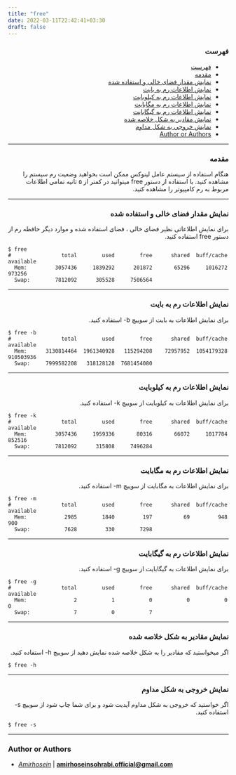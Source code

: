 ```yaml
---
title: "free"
date: 2022-03-11T22:42:41+03:30
draft: false
---
```



<div dir='rtl'>

### فهرست

- [فهرست](#فهرست)
- [مقدمه](#مقدمه)
- [نمایش مقدار فضای خالی و استفاده شده](#نمایش-مقدار-فضای-خالی-و-استفاده-شده)
- [نمایش اطلاعات رم به بایت](#نمایش-اطلاعات-رم-به-بایت)
- [نمایش اطلاعات رم به کیلوبایت](#نمایش-اطلاعات-رم-به-کیلوبایت)
- [نمایش اطلاعات رم به مگابایت](#نمایش-اطلاعات-رم-به-مگابایت)
- [نمایش اطلاعات رم به گیگابایت](#نمایش-اطلاعات-رم-به-گیگابایت)
- [نمایش مقادیر به شکل خلاصه شده](#نمایش-مقادیر-به-شکل-خلاصه-شده)
- [نمایش خروجی به شکل مداوم](#نمایش-خروجی-به-شکل-مداوم)
- [Author or Authors](#author-or-authors)
</div>

---

<div dir='rtl'>

### مقدمه
هنگام استفاده از سیستم عامل لینوکس ممکن است بخواهید وضعیت رم سیستم را مشاهده کنید. با استفاده از دستور free میتوانید در کمتر از ۵ ثانیه تمامی اطلاعات مربوط به رم کامپیوتر را مشاهده کنید.
</div>

---

<div dir='rtl'>

### نمایش مقدار فضای خالی و استفاده شده
برای نمایش اطلاعاتی نظیر فضای خالی ، فضای استفاده شده و موارد دیگر حافظه رم از دستور free استفاده کنید.

</div>
    
    $ free                             
    #                total        used        free      shared  buff/cache   available
      Mem:         3057436     1839292      201872       65296     1016272      973256
      Swap:        7812092      305528     7506564
 
---
<div dir='rtl'>

### نمایش اطلاعات رم به بایت
برای نمایش اطلاعات به بایت از سوییچ b- استفاده کنید.
</div>
    
    $ free -b
    #                total        used        free      shared  buff/cache   available
      Mem:      3130814464  1961340928   115294208    72957952  1054179328   910503936
      Swap:     7999582208   318128128  7681454080
                                                  
---
<div dir='rtl'>

### نمایش اطلاعات رم به کیلوبایت
برای نمایش اطلاعات به کیلوبایت از سوییچ k- استفاده کنید.
</div>

    $ free -k
    #                total        used        free      shared  buff/cache   available
      Mem:         3057436     1959336       80316       66072     1017784      852516
      Swap:        7812092      315808     7496284
                              
---
<div dir='rtl'>

### نمایش اطلاعات رم به مگابایت
برای نمایش اطلاعات به مگابایت از سوییچ m- استفاده کنید.
</div>

    $ free -m
    #                total        used        free      shared  buff/cache   available
      Mem:            2985        1840         197          69         948         900
      Swap:           7628         330        7298
                                 
---
<div dir='rtl'>

### نمایش اطلاعات رم به گیگابایت
برای نمایش اطلاعات به گیگابایت از سوییچ g- استفاده کنید.
</div>
    
    $ free -g
    #                total        used        free      shared  buff/cache   available
      Mem:               2           1           0           0           0           0
      Swap:              7           0           7
                       
---

<div dir='rtl'>

### نمایش مقادیر به شکل خلاصه شده
اگر میخواستید که مقادیر را به شکل خلاصه شده نمایش دهید از سوییچ h- استفاده کنید.

</div>

    $ free -h
---
<div dir='rtl'>

### نمایش خروجی به شکل مداوم
اگر خواستید که خروجی به شکل مداوم آپدیت شود و برای شما چاپ شود از سوییچ s- استفاده کنید.
</div>

    $ free -s
---
### Author or Authors

- *[Amirhosein](https://github.com/amirhoseinsb)* | **<amirhoseinsohrabi.official@gmail.com>**
